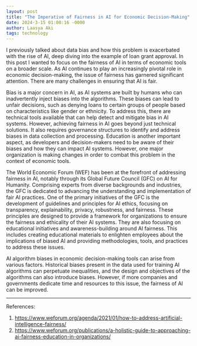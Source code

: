 ```yaml
---
layout: post
title: "The Imperative of Fairness in AI for Economic Decision-Making"
date: 2024-3-15 01:00:16 -0000
author: Laasya Aki
tags: technology
---
```


I previously talked about data bias and how this problem is exacerbated with the rise of AI, deep diving into the example of loan grant approval. In this post I wanted to focus on the fairness of AI in terms of economic tools on a broader scale. As AI continues to play an increasingly pivotal role in economic decision-making, the issue of fairness has garnered significant attention. There are many challenges in ensuring that AI is fair. 

Bias is a major concern in AI, as AI systems are built by humans who can inadvertently inject biases into the algorithms. These biases can lead to unfair decisions, such as denying loans to certain groups of people based on characteristics like gender or ethnicity. To address this, there are technical tools available that can help detect and mitigate bias in AI systems. However, achieving fairness in AI goes beyond just technical solutions. It also requires governance structures to identify and address biases in data collection and processing. Education is another important aspect, as developers and decision-makers need to be aware of their biases and how they can impact AI systems. However, one major organization is making changes in order to combat this problem in the context of economic tools. 

The World Economic Forum (WEF) has been at the forefront of addressing fairness in AI, notably through its Global Future Council (GFC) on AI for Humanity. Comprising experts from diverse backgrounds and industries, the GFC is dedicated to advancing the understanding and implementation of fair AI practices. One of the primary initiatives of the GFC is the development of guidelines and principles for AI ethics, focusing on transparency, explainability, privacy, robustness, and fairness. These principles are designed to provide a framework for organizations to ensure the fairness and ethicality of their AI systems. They are also focusing on educational initiatives and awareness-building around AI fairness. This includes creating educational materials to enlighten employees about the implications of biased AI and providing methodologies, tools, and practices to address these issues.

AI algorithm biases in economic decision-making tools can arise from various factors. Historical biases present in the data used for training AI algorithms can perpetuate inequalities, and the design and objectives of the algorithms can also introduce biases. However, if more companies and governments dedicate time and resources to this issue, the fairness of AI can be improved. 


------------


References:
1. https://www.weforum.org/agenda/2021/01/how-to-address-artificial-intelligence-fairness/
2. https://www.weforum.org/publications/a-holistic-guide-to-approaching-ai-fairness-education-in-organizations/
